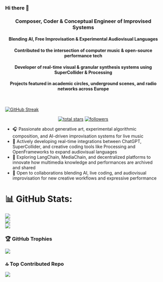 ### Hi there 👋

<h3 align="center">Composer, Coder & Conceptual Engineer of Improvised Systems</h3>
<h4 align="center">Blending AI, Free Improvisation & Experimental Audiovisual Languages</h4>
<h4 align="center">Contributed to the intersection of computer music & open-source performance tech</h4>
<h4 align="center">Developer of real-time visual & granular synthesis systems using SuperCollider & Processing</h4>
<h4 align="center">Projects featured in academic circles, underground scenes, and radio networks across Europe</h4>

<br>


[![GitHub Streak](https://streak-stats.demolab.com/?user=tiagomoraismorgado)](https://git.io/streak-stats)



<p align="center">
  <a href="https://github.com/tiagomoraismorgado?tab=repositories&sort=stargazers">
    <img alt="total stars" title="Total stars on GitHub" src="https://custom-icon-badges.herokuapp.com/badge/dynamic/json?logo=star&color=55960c&labelColor=488207&label=Stars&style=for-the-badge&query=%24.stars&url=https://api.github-star-counter.workers.dev/user/tiagomoraismorgado"/></a>
  <a href="https://github.com/tiagomoraismorgado?tab=followers">
    <img alt="followers" title="Follow me on Github" src="https://custom-icon-badges.herokuapp.com/github/followers/tiagomoraismorgado?color=236ad3&labelColor=1155ba&style=for-the-badge&logo=person-add&label=Follow&logoColor=white"/></a>
</p>

- 🎧 Passionate about generative art, experimental algorithmic composition, and AI-driven improvisation systems for live music  
- 🔭 Actively developing real-time integrations between ChatGPT, SuperCollider, and creative coding tools like Processing and OpenFrameworks to expand audiovisual languages  
- 🌱 Exploring LangChain, MediaChain, and decentralized platforms to innovate how multimedia knowledge and performances are archived and shared  
- 🤝 Open to collaborations blending AI, live coding, and audiovisual improvisation for new creative workflows and expressive performance  


  
# 📊 GitHub Stats:
![](https://github-readme-stats.vercel.app/api?username=tiagomoraismorgado&theme=dark&hide_border=false&include_all_commits=false&count_private=false)<br/>
![](https://github-readme-streak-stats.herokuapp.com/?user=tiagomoraismorgado&theme=dark&hide_border=false)<br/>
![](https://github-readme-stats.vercel.app/api/top-langs/?username=tiagomoraismorgado&theme=dark&hide_border=false&include_all_commits=false&count_private=false&layout=compact)

### 🏆 GitHub Trophies
![](https://github-profile-trophy.vercel.app/?username=tiagomoraismorgado&theme=radical&no-frame=false&no-bg=true&margin-w=4)

### 🔝 Top Contributed Repo
![](https://github-contributor-stats.vercel.app/api?username=tiagomoraismorgado&limit=5&theme=dark&combine_all_yearly_contributions=true)



<br/>  
